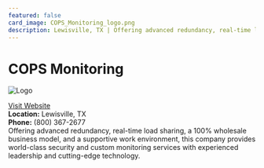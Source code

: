 ```yaml
---
featured: false
card_image: COPS_Monitoring_logo.png
description: Lewisville, TX | Offering advanced redundancy, real-time load sharing, a 100% wholesale business model, and a supportive work environment, this company provides world-class security and custom monitoring services with experienced leadership and cutting-edge technology.
---
```


# COPS Monitoring
<img src="COPS_Monitoring_logo.png" alt="Logo" style="max-width: 200px; height: auto;">

<a href="https://www.copsmonitoring.com">Visit Website</a>  
**Location:** Lewisville, TX  
**Phone:** (800) 367-2677 <br>
Offering advanced redundancy, real-time load sharing, a 100% wholesale business model, and a supportive work environment, this company provides world-class security and custom monitoring services with experienced leadership and cutting-edge technology.

